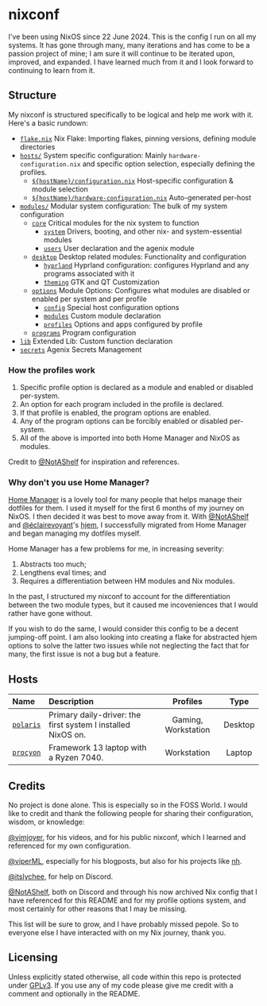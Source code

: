 # nixconf

I've been using NixOS since 22 June 2024. This is the config I run on all my systems. It has gone through many, many iterations and has come to be a passion project of mine; I am sure it will continue to be iterated upon, improved, and expanded. I have learned much from it and I look forward to continuing to learn from it.

## Structure

My nixconf is structured specifically to be logical and help me work with it. Here's a basic rundown:

- [`flake.nix`](./flake.nix) Nix Flake: Importing flakes, pinning versions, defining module directories
- [`hosts/`](./hosts) System specific configuration: Mainly `hardware-configuration.nix` and specific option selection, especially defining the profiles.
  - [`${hostName}/configuration.nix`](./hosts/polaris/configuration.nix) Host-specific configuration & module selection
  - [`${hostName}/hardware-configuration.nix`](./hosts/polaris/hardware-configuration.nix) Auto-generated per-host
- [`modules/`](./modules) Modular system configuration: The bulk of my system configuration
  - [`core`](./modules/core) Critical modules for the nix system to function
    - [`system`](./modules/core/system) Drivers, booting, and other nix- and system-essential modules
    - [`users`](./modules/core/users) User declaration and the agenix module
  - [`desktop`](./modules/desktop) Desktop related modules: Functionality and configuration
    - [`hyprland`](./modules/desktop/hyprland) Hyprland configuration: configures Hyprland and any programs associated with it
    - [`theming`](./modules/desktop/theming) GTK and QT Customization
  - [`options`](./modules/options) Module Options: Configures what modules are disabled or enabled per system and per profile
    - [`config`](./modules/options/config) Special host configuration options
    - [`modules`](./modules/options/modules) Custom module declaration
    - [`profiles`](./modules/options/profiles) Options and apps configured by profile
  - [`programs`](./modules/programs) Program configuration
- [`lib`](./lib) Extended Lib: Custom function declaration
- [`secrets`](./secrets) Agenix Secrets Management

### How the profiles work

1. Specific profile option is declared as a module and enabled or disabled per-system.
2. An option for each program included in the profile is declared.
3. If that profile is enabled, the program options are enabled.
4. Any of the program options can be forcibly enabled or disabled per-system.
5. All of the above is imported into both Home Manager and NixOS as modules.

Credit to [@NotAShelf](https://github.com/NotAShelf/Nyx) for inspiration and references.

### Why don't you use Home Manager?

[Home Manager](https://github.com/nix-community/home-manager) is a lovely tool for many people that helps manage their dotfiles for them. I used it myself for the first 6 months of my journey on NixOS. I then decided it was best to move away from it. With [@NotAShelf](https://github.com/NotAShelf) and [@éclairevoyant](https://github.com/eclairevoyant)'s [hjem](https://github.com/feel-co/hjem), I successfully migrated from Home Manager and began managing my dotfiles myself.

Home Manager has a few problems for me, in increasing severity:

1. Abstracts too much;
2. Lengthens eval times; and
3. Requires a differentiation between HM modules and Nix modules.

In the past, I structured my nixconf to account for the differentiation between the two module types, but it caused me  incoveniences that I would rather have gone without.

If you wish to do the same, I would consider this config to be a decent jumping-off point. I am also looking into creating a flake for abstracted hjem options to solve the latter two issues while not neglecting the fact that for many, the first issue is not a bug but a feature.

## Hosts

| Name                          | Description                                                                                     | Profiles            | Type    |
| :---------------------------  | :---------------------------------------------------------------------------------------------- | :-----------------: | :-----: |
| [`polaris`](./hosts/polaris/) | Primary daily-driver: the first system I installed NixOS on.                                    | Gaming, Workstation | Desktop |
| [`procyon`](./hosts/procyon/) | Framework 13 laptop with a Ryzen 7040.                                                          | Workstation         | Laptop  |

## Credits

No project is done alone. This is especially so in the FOSS World. I would like to credit and thank the following people for sharing their configuration, wisdom, or knowledge:

[@vimjoyer](https://www.youtube.com/@vimjoyer), for his videos, and for his public nixconf, which I learned and referenced for my own configuration.

[@viperML](https://github.com/viperML), especially for his blogposts, but also for his projects like [nh](https://github.com/viperML/nh).

[@itslychee](https://github.com/itslychee), for help on Discord.

[@NotAShelf](https://github.com/NotAShelf), both on Discord and through his now archived Nix config that I have referenced for this README and for my profile options system, and most certainly for other reasons that I may be missing.

This list will be sure to grow, and I have probably missed pepole. So to everyone else I have interacted with on my Nix journey, thank you.

## Licensing

Unless explicitly stated otherwise, all code within this repo is protected under [GPLv3](./LICENSE). If you use any of my code please give me credit with a comment and optionally in the README.
